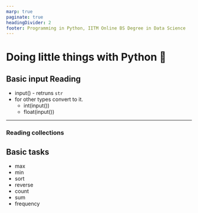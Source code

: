 ```yaml
---
marp: true
paginate: true
headingDivider: 2
footer: Programming in Python, IITM Online BS Degree in Data Science
---
```


# Doing little things with Python :snake:

## Basic input Reading
* input() - retruns `str`
* for other types convert to it.
  * int(input())
  * float(input())


---
### Reading collections


## Basic tasks
  - max
  - min
  - sort
  - reverse
  - count
  - sum
  - frequency

